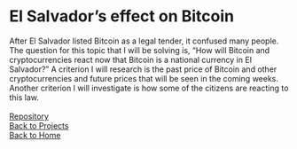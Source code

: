 # El Salvador’s effect on Bitcoin

After El Salvador listed Bitcoin as a legal tender, it confused many people. The question for this topic that I will be solving is, “How will Bitcoin and cryptocurrencies react now that Bitcoin is a national currency in El Salvador?” A criterion I will research is the past price of Bitcoin and other cryptocurrencies and future prices that will be seen in the coming weeks. Another criterion I will investigate is how some of the citizens are reacting to this law.
<br/>
<br/>
[Repository](https://github.com/jahed323/jahed323.github.io/tree/main/El%20Salvador’s%20effect%20on%20Bitcoin)
<br/>
[Back to Projects](https://jahed323.github.io/projects)
<br/>
[Back to Home](https://jahed323.github.io/)

